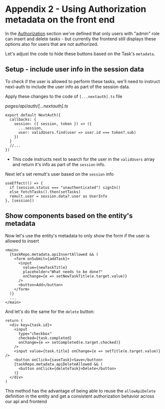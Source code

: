 # Appendix 2 - Using Authorization metadata on the front end

In the [Authorization](./auth.md) section we've defined that only users with "admin" role can insert and delete tasks - but currently the frontend still displays these options also for users that are not authorized.

Let's adjust the code to hide these buttons based on the Task's `metadata`.

## Setup - include user info in the session data

To check if the user is allowed to perform these tasks, we'll need to instruct next-auth to include the user info as part of the session data.

Apply these changes to the code of `[...nextauth].ts` file

_pages/api/auth/[...nextauth].ts_

```ts{2-7}
export default NextAuth({
  callbacks: {
    session: ({ session, token }) => ({
      ...session,
      user: validUsers.find(user => user.id === token?.sub)
    })
  }
  //...
})
```

- This code instructs next to search for the user in the `validUsers` array and return it's info as part of the `session` info.

Next let's set remult's user based on the `session` info

```ts{4}
useEffect(() => {
  if (session.status === "unauthenticated") signIn()
  else fetchTasks().then(setTasks)
  remult.user = session.data?.user as UserInfo
}, [session])
```

## Show components based on the entity's metadata
Now let's use the entity's metadata to only show the form if the user is allowed to insert

```tsx{2,11}
<main>
  {taskRepo.metadata.apiInsertAllowed && (
    <form onSubmit={addTask}>
      <input
        value={newTaskTitle}
        placeholder="What needs to be done?"
        onChange={e => setNewTaskTitle(e.target.value)}
      />
      <button>Add</button>
    </form>
  )}
  ...
</main>
```

And let's do the same for the `delete` button:

```tsx{10,12}
return (
  <div key={task.id}>
    <input
      type="checkbox"
      checked={task.completed}
      onChange={e => setCompleted(e.target.checked)}
    />
    <input value={task.title} onChange={e => setTitle(e.target.value)} />
    <button onClick={saveTask}>Save</button>
    {taskRepo.metadata.apiDeleteAllowed && (
      <button onClick={deleteTask}>Delete</button>
    )}
  </div>
)
```

This method has the advantage of being able to reuse the `allowApiDelete` definition in the entity and get a consistent authorization behavior across our api and frontend
